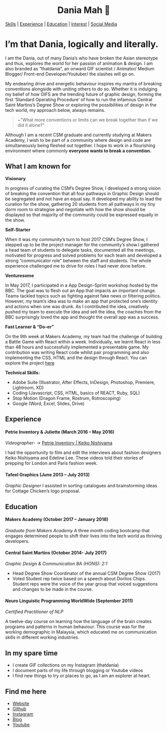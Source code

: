 <h1 align="center">
  Dania Mah 🌺
</h1>

<a href="#">[Skills](#what-i-am-known-for)</a> |
<a href="#">[Experience](#experience)</a> |
<a href="#">[Education](#education)</a> |
<a href="#">[Interest](#in-my-spare-time)</a> |
<a href="#">[Social Media](#find-me-here)</a> 

# I’m that Dania, logically and literally.
I am the Dania, out of many Dania’s who have broken the Asian stereotype and 
thus, explores the world for her passion of animation & design. I am also branded
as “thatdania”, an onward GIF scientist / Animator/ Medium Blogger/ Front-end 
Developer/Youtuber/ the slashes will go on.

My endearing drive and energetic behaviour inspires my mantra of
breaking conventions alongside with uniting others to do so. Whether
it is indulging my belief of how GIFS are the trending future of graphic
design, forming the first ‘Standard Operating Procedure’ of how to run
the infamous Central Saint Martins’s Degree Show or exploring the
possibilities of design in the tech world, my approach below, always remains.

> ~"What more conventions or limits can we break together than if we did it alone?"

Although I am a recent CSM graduate and currently studying at
Makers Academy, I wish to be part of a community where design
and code are simultaneously being fleshed out together.
I hope to work in a flourishing environment where commonly
**everyone wants to break a convention.**

## What I am known for

**Visionary**

In progress of curating the CSM’s Degree Show, I developed a strong
vision of breaking the convention that all four pathways in Graphic
Design should be segregated and not have an equal say. It developed
my ability to lead the curation for the show, gathering 20 students
from all pathways in my tiny dorm room to strategise and negotiate
with how the show should be displayed so that majority of the 
community could be expressed equally in the show.

**Self-Starter**

When it was my community’s turn to host 2017 CSM’s Degree Show, I
stepped up to be the project manager for the community’s show.I
gathered a head team of students to delegate tasks, documented
all the meetings, motivated for progress and solved problems for
each team and developed a strong “communicator role” between the
staff and students. The whole experience challenged me to drive for
roles I had never done before.

**Venturesome**

In May 2017, I participated in a App Design-Sprint workshop
hosted by the BBC. The goal was to flesh out an App that impacts
an important change. Teams tackled topics such as fighting against
fake news or filtering politics. However, my team’s idea was to
make an app that protected one’s identity and actions when one
was drunk. As I contributed the idea, creatively pushed my team
to execute the idea and sell the idea, the coaches from the BBC 
surprisingly loved the app and thought the overall app was a success.

**Fast Learner & “Do-er”**

On the 9th week at Makers Academy, my team had the challenge of building a Battle Game with React within a week.
 Individually, we learnt React in less than 48 hours and successfully implemented a presentable game. My contribution
 was writing React code whilst pair programming and also implementing the CSS, HTML and the design through React. You
 can explore the project [here](https://github.com/thatdania/Trangressions)

**Technical Skills:**
- Adobe Suite (Illustrator, After Effects, InDesign, Photoshop, Premiere, Lightroom, XD)
- Coding (Javascript, CSS, HTML, basics of REACT, Ruby, SQL)
- Stop Motion (Dragon Frame, Rostrum, Rotroscoping)
- Google (Word, Excel, Slides, Drive)

## Experience
#### Petrie Inventory & Juliette  (March 2016 – May 2016)
*Videographer-* → [Petrie Inventory | Keiko Nishiyama](http://www.petrieinventory.com/keiko-nishiyama)

I had the opportunity to film and edit the interviews about fashion designers
Keiko Nishiyama and Edeline Lee. These videos told their stories of prepping
for London and Paris fashion week.

#### Tafeel Graphics (June 2013 – July 2013)
*Graphic Designer*
I assisted in sorting catalogues and brainstorming ideas for Cottage Chicken’s logo proposal.

## Education

#### Makers Academy (October 2017 – January 2018)
*Graduate from Makers Academy*
A three month coding bootcamp that engages determined people to shift their lives into the tech world
as thriving developers.

#### Central Saint Martins (October 2014- July 2017)
  *Graphic Design & Communication BA (HONS): 2:1*
- Head Degree Show Coordinator of the annual CSM Degree Show (2017)
- Voted Student rep twice based on a speech about Doritos Chips. Student reps were the voice of
  the year group that voiced suggestions and changes to be made in the course.

#### Neuro Linguistic Programming WorldWide (September 2011)
  *Certified Practitioner of NLP*

 A twelve-day course on learning how the language of the brain
 creates programs and patterns in human behaviour. This course was
 for the working demographic in Malaysia, which educated me on
 communication skills in different working industries.

## In my spare time
- I create GIF collections on my Instagram (thatdania)
- I document parts of my life through blogging or Youtube videos
- I find new things to try or places to go, as I am an explorer at heart.

## Find me here
- [Website](www.thatdania.com)
- [Github](https://github.com/thatdania)
- [Instagram](https://www.instagram.com/thatdania)
- [Blog](https://medium.com/@thatdania)
- [Youtube](https://www.youtube.com/user/DreamerDans)

